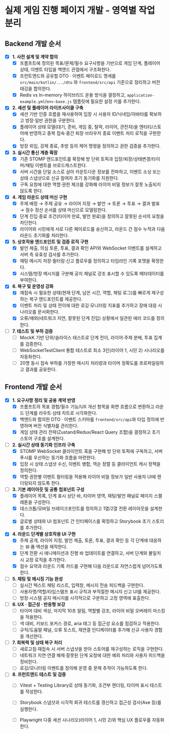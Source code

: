 # 실제 게임 진행 페이지 개발 - 영역별 작업 분리

## Backend 개발 순서

- [x] **1. 사전 설계 및 계약 합의**
  - [x] 프롬프트에 정의된 목표/문제/필수 요구사항을 기반으로 게임 단계, 플레이어 상태, 이벤트 타입을 백엔드 관점에서 구조화한다.
  - [x] 프런트엔드와 공유할 DTO · 이벤트 페이로드 명세를 `src/main/kotlin/.../dto` 와 `frontend/src/api` 기준으로 정리하고 버전 태깅을 합의한다.
  - [x] Redis vs In-memory 하이브리드 운용 방식을 결정하고, `application-example.yml`/`env-base.js` 템플릿에 필요한 설정 키를 추가한다.

- [x] **2. 세션 및 플레이어 라이프사이클 구축**
  - [x] 세션 기반 인증 흐름을 재사용하여 입장 시 사용자 ID/닉네임/아바타를 확보하고 방장·일반 권한을 구분한다.
  - [x] 플레이어 상태 모델(대기, 준비, 게임 중, 탈락, 라이어, 관전자)을 엔티티/스토어에 반영하고 중복 접속·중간 퇴장·브라우저 종료 이벤트 처리 로직을 구현한다.
  - [x] 방장 위임, 강제 종료, 추방 등의 제어 명령을 정의하고 권한 검증을 추가한다.

- [x] **3. 실시간 통신 계층 확장**
  - [x] 기존 STOMP 엔드포인트를 확장해 방 단위 토픽과 입장/퇴장/상태변경/타이머/채팅 이벤트를 브로드캐스트한다.
  - [x] 서버 시간을 단일 소스로 삼아 카운트다운 정보를 전파하고, 이벤트 소싱 또는 상태 스냅샷으로 신규 참여자 초기 동기화를 지원한다.
  - [x] 구독 요청에 대한 역할·권한 체크를 강화해 라이어 비밀 정보가 잘못 노출되지 않도록 한다.

- [x] **4. 게임 라운드 상태 머신 구현**
  - [x] 주제 배정 → 주제 공유 → 라이어 지정 → 발언 → 토론 → 투표 → 결과 발표 → 점수 정산 순서를 상태 머신으로 모델링한다.
  - [x] 단계 진입·종료 조건(타이머 만료, 발언 완료)을 정의하고 잘못된 순서의 요청을 차단한다.
  - [x] 라이어와 시민에게 서로 다른 페이로드를 송신하고, 라운드 간 점수 누적과 다음 라운드 초기화를 처리한다.

- [x] **5. 상호작용 엔드포인트 및 검증 로직 구현**
  - [x] 발언 제출, 의심 토론, 투표, 결과 확인 API와 WebSocket 이벤트를 설계하고 서버 측 유효성 검사를 추가한다.
  - [x] 채팅 메시지 저장·필터링·신고 플로우를 정의하고 타임라인 기록 포맷을 확정한다.
  - [x] 시스템/방장 메시지를 구분해 공지 채널로 강조 표시할 수 있도록 메타데이터를 부여한다.

- [x] **6. 복구 및 운영성 강화**
  - [x] 재접속 시 필요한 상태(현재 단계, 남은 시간, 역할, 채팅 로그)를 빠르게 재구성하는 복구 엔드포인트를 제공한다.
  - [x] 이벤트 처리 및 상태 전이에 대한 로깅·모니터링 지표를 추가하고 장애 대응 시나리오를 문서화한다.
  - [x] 오류/예외(네트워크 지연, 잘못된 단계 진입) 상황에서 일관된 에러 코드를 정의한다.

- [ ] **7. 테스트 및 부하 검증**
  - [ ] MockK 기반 단위/슬라이스 테스트로 단계 전이, 라이어·주제 분배, 투표 집계를 검증한다.
  - [ ] WebSocketTestClient 통합 테스트로 최소 3인(라이어 1, 시민 2) 시나리오를 자동화한다.
  - [ ] 20명 동시 접속 부하를 가정한 메시지 처리량과 타이머 정확도를 프로파일링하고 결과를 공유한다.

## Frontend 개발 순서

- [x] **1. 요구사항 정리 및 공용 계약 반영**
  - [x] 프롬프트의 목표 경험/필수 기능/UX 개선 항목을 화면 흐름으로 변환하고 라운드 단계를 라우트·상태 차트로 시각화한다.
  - [x] 백엔드와 합의한 DTO · 이벤트 스키마를 `frontend/src/api`와 타입 정의에 반영하며 버전 식별자를 관리한다.
  - [x] 게임 상태 관리 전략(Zustand/Redux/React Query 조합)을 결정하고 초기 스토어 구조를 설계한다.

- [ ] **2. 실시간 상태 동기화 인프라 구축**
  - [x] STOMP WebSocket 클라이언트 훅을 구현해 방 단위 토픽에 구독하고, 서버 푸시를 우선하는 동기화 흐름을 마련한다.
  - [x] 입장 시 상태 스냅샷 수신, 이벤트 병합, 역순 정렬 등 클라이언트 캐시 정책을 정의한다.
  - [x] 역할·권한별 이벤트 필터링을 적용해 라이어 비밀 정보가 일반 사용자 UI에 렌더링되지 않도록 한다.

- [ ] **3. 기본 레이아웃 및 공통 컴포넌트 구성**
  - [x] 플레이어 목록, 단계 표시 상단 바, 타이머 영역, 채팅/발언 패널로 페이지 스켈레톤을 구성한다.
  - [x] 데스크톱/모바일 브레이크포인트를 정의하고 1열/2열 전환 레이아웃을 설계한다.
  - [x] 글로벌 상태와 UI 컴포넌트 간 인터페이스를 확정하고 Storybook 초기 스토리를 추가한다.

- [x] **4. 라운드 단계별 상호작용 UI 구현**
  - [x] 주제 공개, 라이어 지정, 발언 제출, 토론, 투표, 결과 확인 등 각 단계에 대응하는 뷰·폼·액션을 제작한다.
  - [x] 단계 전환 시 애니메이션과 진행 바 업데이트를 연결하고, 서버 단계와 불일치 시 교정 로직을 추가한다.
  - [x] 점수 요약과 라운드 기록 카드를 구현해 다음 라운드로 자연스럽게 넘어가도록 한다.

- [ ] **5. 채팅 및 메시징 기능 완성**
  - [ ] 실시간 텍스트 채팅 리스트, 입력창, 메시지 전송 피드백을 구현한다.
  - [ ] 사용자명/역할/타임스탬프 표시 규칙과 부적절한 메시지 신고 UI를 제공한다.
  - [ ] 방장·시스템 공지 메시지를 시각적으로 구분하고 고정 영역에 표출한다.

- [ ] **6. UX · 접근성 · 반응형 보강**
  - [ ] 타이머 대비 색상, 마지막 10초 알림, 역할별 강조, 라이어 비밀 오버레이 마스킹을 적용한다.
  - [ ] 색 대비, 키보드 포커스 경로, aria 태그 등 접근성 요소를 점검하고 적용한다.
  - [ ] 규칙/도움말 패널, 오류 토스트, 재연결 인디케이터를 추가해 신규 사용자 경험을 개선한다.

- [ ] **7. 회복력 및 상태 복구 처리**
  - [ ] 새로고침·재접속 시 서버 스냅샷을 받아 스토어를 재구성하는 로직을 구현한다.
  - [ ] 네트워크 지연·연결 해제·잘못된 단계 요청에 대한 예외 처리와 사용자 피드백을 정비한다.
  - [ ] 로깅/모니터링 이벤트를 정의해 운영 중 문제 추적이 가능하도록 한다.

- [ ] **8. 프런트엔드 테스트 및 검증**
  - [ ] Vitest + Testing Library로 상태 동기화, 조건부 렌더링, 타이머 표시 테스트를 작성한다.
  - [ ] Storybook 스냅샷과 시각적 회귀 테스트를 갱신하고 접근성 검사(Axe 등)를 실행한다.
  - [ ] Playwright 다중 세션 시나리오(라이어 1, 시민 2)와 핵심 UX 플로우를 자동화한다.

